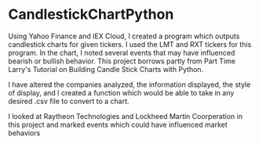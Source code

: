 # CandlestickChartPython
Using Yahoo Finance and IEX Cloud, I created a program which outputs candlestick charts for given tickers. I used the LMT and RXT tickers for this program. 
In the chart, I noted several events that may have influenced bearish or bullish behavior. This project borrows partly from Part Time Larry's Tutorial on 
Building Candle Stick Charts with Python.

I have altered the companies analyzed, the information displayed, the style of display, and I created a function which would be able to take in any desired 
.csv file to convert to a chart. 

I looked at Raytheon Technologies and Lockheed Martin Coorperation in this project and marked events which could have influenced market behaviors 


